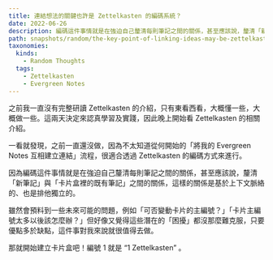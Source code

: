 ```yaml
---
title: 連結想法的關鍵也許是 Zettelkasten 的編碼系統？
date: 2022-06-26
description: 編碼這件事情就是在強迫自己釐清每則筆記之間的關係，甚至應該說，釐清「新筆記」與「卡片盒裡的既有筆記」之間的關係，這樣的關係是基於上下文脈絡的、也是排他獨立的。
path: snapshots/random/the-key-point-of-linking-ideas-may-be-zettelkasten-naming-system
taxonomies:
  kinds: 
    - Random Thoughts
  tags: 
    - Zettelkasten
    - Evergreen Notes
---
```


之前我一直沒有完整研讀 Zettelkasten 的介紹，只有東看西看，大概懂一些，大概做一些。這兩天決定來認真學習及實踐，因此晚上開始看 Zettelkasten 的相關介紹。

一看就發現，之前一直還沒做，因為不太知道從何開始的「將我的 Evergreen Notes 互相建立連結」流程，很適合透過 Zettelkasten 的編碼方式來進行。

因為編碼這件事情就是在強迫自己釐清每則筆記之間的關係，甚至應該說，釐清「新筆記」與「卡片盒裡的既有筆記」之間的關係，這樣的關係是基於上下文脈絡的、也是排他獨立的。

雖然會預料到一些未來可能的問題，例如「可否變動卡片的主編號？」「卡片主編號太多以後該怎麼辦？」但好像又覺得這些潛在的「困擾」都沒那麼難克服，只要優點多於缺點，這件事對我來說就很值得去做。

那就開始建立卡片盒吧！編號 1 就是 “1 Zettelkasten” 。